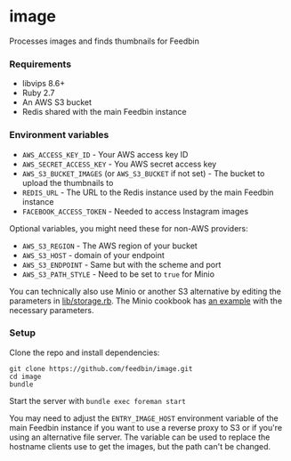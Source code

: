 image
=========
Processes images and finds thumbnails for Feedbin

### Requirements

* libvips 8.6+
* Ruby 2.7
* An AWS S3 bucket
* Redis shared with the main Feedbin instance

### Environment variables

* `AWS_ACCESS_KEY_ID` - Your AWS access key ID
* `AWS_SECRET_ACCESS_KEY` - You AWS secret access key
* `AWS_S3_BUCKET_IMAGES` (or `AWS_S3_BUCKET` if not set) - The bucket to upload the thumbnails to
* `REDIS_URL` - The URL to the Redis instance used by the main Feedbin instance
* `FACEBOOK_ACCESS_TOKEN` - Needed to access Instagram images

Optional variables, you might need these for non-AWS providers:

* `AWS_S3_REGION` - The AWS region of your bucket
* `AWS_S3_HOST` - domain of your endpoint
* `AWS_S3_ENDPOINT` - Same but with the scheme and port
* `AWS_S3_PATH_STYLE` - Need to be set to `true` for Minio


You can technically also use Minio or another S3 alternative by editing the parameters in [lib/storage.rb](lib/storage.rb). The Minio cookbook has [an example](https://github.com/minio/cookbook/blob/master/docs/fog-aws-for-ruby-with-minio.md) with the necessary parameters.

### Setup
Clone the repo and install dependencies:
```
git clone https://github.com/feedbin/image.git
cd image
bundle
```

Start the server with `bundle exec foreman start`

You may need to adjust the `ENTRY_IMAGE_HOST` environment variable of the main Feedbin instance if you want to use a reverse proxy to S3 or if you're using an alternative file server. The variable can be used to replace the hostname clients use to get the images, but the path can't be changed.
